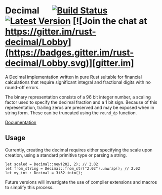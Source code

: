 # Decimal &emsp; [![Build Status]][travis] [![Latest Version]][crates.io] [![Join the chat at https://gitter.im/rust-decimal/Lobby](https://badges.gitter.im/rust-decimal/Lobby.svg)][gitter.im]

[gitter.im]: https://gitter.im/rust-decimal/Lobby?utm_source=badge&utm_medium=badge&utm_campaign=pr-badge&utm_content=badge
[Build Status]: https://api.travis-ci.org/paupino/rust-decimal.svg?branch=master
[travis]: https://travis-ci.org/paupino/rust-decimal
[Latest Version]: https://img.shields.io/crates/v/rust-decimal.svg
[crates.io]: https://crates.io/crates/rust-decimal

A Decimal implementation written in pure Rust suitable for financial calculations that require significant integral and fractional digits with no round-off errors.

The binary representation consists of a 96 bit integer number, a scaling factor used to specify the decimal fraction and a 1 bit sign. Because of this representation, trailing zeros are preserved and may be exposed when in string form. These can be truncated using the `round_dp` function.

[Documentation](https://docs.rs/rust_decimal/)

## Usage
Currently, creating the decimal requires either specifying the scale upon creation, using a standard primitive type or parsing a string.

```
let scaled = Decimal::new(202, 2); // 2.02
let from_string = Decimal::from_str("2.02").unwrap(); // 2.02
let my_int : Decimal = 3i32.into();
```

Future versions will investigate the use of compiler extensions and macros to simplify this process.
